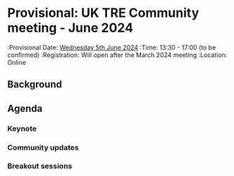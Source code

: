 # Provisional: UK TRE Community meeting - June 2024

:Provisional Date: [Wednesday 5th June 2024](https://arewemeetingyet.com/London/2024-06-05/00:00/UK%20TRE%20Community%20meeting)
:Time: 13:30 - 17:00 (to be confirmed)
:Registration: Will open after the March 2024 meeting
:Location: Online

## Background

## Agenda

### Keynote

### Community updates

### Breakout sessions
